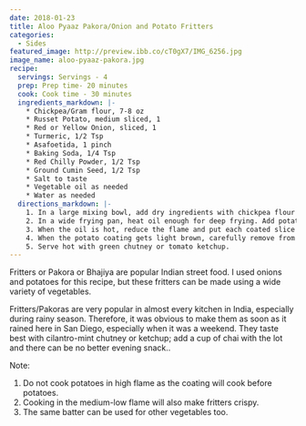```yaml
---
date: 2018-01-23
title: Aloo Pyaaz Pakora/Onion and Potato Fritters
categories:
  - Sides
featured_image: http://preview.ibb.co/cT0gX7/IMG_6256.jpg
image_name: aloo-pyaaz-pakora.jpg
recipe:
  servings: Servings - 4
  prep: Prep time- 20 minutes
  cook: Cook time - 30 minutes
  ingredients_markdown: |-
    * Chickpea/Gram flour, 7-8 oz
    * Russet Potato, medium sliced, 1
    * Red or Yellow Onion, sliced, 1
    * Turmeric, 1/2 Tsp
    * Asafoetida, 1 pinch
    * Baking Soda, 1/4 Tsp
    * Red Chilly Powder, 1/2 Tsp
    * Ground Cumin Seed, 1/2 Tsp
    * Salt to taste
    * Vegetable oil as needed
    * Water as needed
  directions_markdown: |-
    1. In a large mixing bowl, add dry ingredients with chickpea flour and mix well. Now add water to the mixture slowly while mixing it constantly. The batter should not be too thick nor too thin - just enough to coat onion and potatoes well and not drip too much.
    2. In a wide frying pan, heat oil enough for deep frying. Add potatoes to the batter and coat each slice properly.
    3. When the oil is hot, reduce the flame and put each coated slice carefully in the oil. Fry potatoes while turning them occasionally in medium-low flame, so that it gets cooked nicely.
    4. When the potato coating gets light brown, carefully remove from the oil. Repeat the same process for onion.
    5. Serve hot with green chutney or tomato ketchup.
---
```


Fritters or Pakora or Bhajiya are popular Indian street food. I used onions and potatoes for this recipe, but these fritters can be made using a wide variety of vegetables. 

Fritters/Pakoras are very popular in almost every kitchen in India, especially during rainy season. Therefore, it was obvious to make them as soon as it rained here in San Diego, especially when it was a weekend. They taste best with cilantro-mint chutney or ketchup; add a cup of chai with the lot and there can be no better evening snack..

Note:
1. Do not cook potatoes in high flame as the coating will cook before potatoes.
2. Cooking in the medium-low flame will also make fritters crispy.
3. The same batter can be used for other vegetables too.

